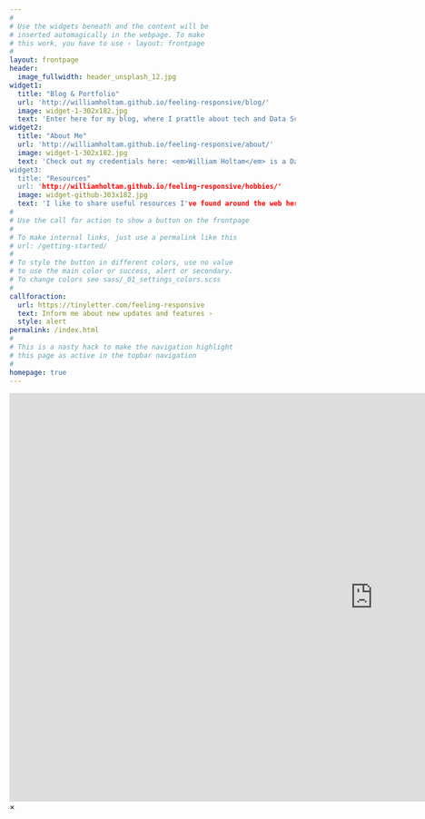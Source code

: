 ```yaml
---
#
# Use the widgets beneath and the content will be
# inserted automagically in the webpage. To make
# this work, you have to use › layout: frontpage
#
layout: frontpage
header:
  image_fullwidth: header_unsplash_12.jpg
widget1:
  title: "Blog & Portfolio"
  url: 'http://williamholtam.github.io/feeling-responsive/blog/'
  image: widget-1-302x182.jpg
  text: 'Enter here for my blog, where I prattle about tech and Data Science techniques I find interesting. Topics of interest  include Data Science, timeseries, IoT and cloud infrastructure.'
widget2:
  title: "About Me"
  url: 'http://williamholtam.github.io/feeling-responsive/about/'
  image: widget-1-302x182.jpg
  text: 'Check out my credentials here: <em>William Holtam</em> is a Data Scientist / Developer, with a background in Operational Research and Physics. He has experience in both the public and private sectors.
widget3:
  title: "Resources"
  url: 'http://williamholtam.github.io/feeling-responsive/hobbies/'
  image: widget-github-303x182.jpg
  text: 'I like to share useful resources I've found around the web here.'
#
# Use the call for action to show a button on the frontpage
#
# To make internal links, just use a permalink like this
# url: /getting-started/
#
# To style the button in different colors, use no value
# to use the main color or success, alert or secondary.
# To change colors see sass/_01_settings_colors.scss
#
callforaction:
  url: https://tinyletter.com/feeling-responsive
  text: Inform me about new updates and features ›
  style: alert
permalink: /index.html
#
# This is a nasty hack to make the navigation highlight
# this page as active in the topbar navigation
#
homepage: true
---
```


<div id="videoModal" class="reveal-modal large" data-reveal="">
  <div class="flex-video widescreen vimeo" style="display: block;">
    <iframe width="1280" height="720" src="https://www.youtube.com/embed/3b5zCFSmVvU" frameborder="0" allowfullscreen></iframe>
  </div>
  <a class="close-reveal-modal">&#215;</a>
</div>
